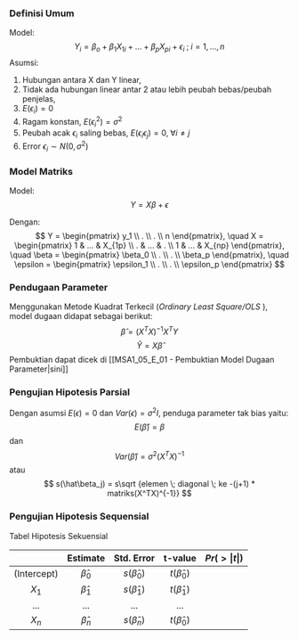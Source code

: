 ### Definisi Umum

Model:
$$
Y_i = \beta_o + \beta_1X_{1i} + ... + \beta_pX_{pi} + \epsilon_i \; ; \; i = 1, ... , n
$$
Asumsi:
1. Hubungan antara X dan Y linear,
2. Tidak ada hubungan linear antar 2 atau lebih peubah bebas/peubah penjelas,
3. ${E(\epsilon_i) = 0 }$
4. Ragam konstan, ${E(\epsilon_i^2) = \sigma^2}$
5. Peubah acak ${\epsilon_i}$ saling bebas, ${E(\epsilon_i\epsilon_j) = 0, \; \forall i \neq j}$
6. Error ${\epsilon_i \sim N(0, \sigma^2)}$

### Model Matriks

Model:
$$
Y = X\beta + \epsilon
$$

Dengan:
$$
Y = \begin{pmatrix} y_1 \\ . \\ . \\ n \end{pmatrix}, \quad X = \begin{pmatrix} 1 & ... & X_{1p} \\ . & ... & . \\ 1 & ... & X_{np} \end{pmatrix}, \quad \beta = \begin{pmatrix} \beta_0 \\ . \\ . \\ \beta_p \end{pmatrix}, \quad \epsilon = \begin{pmatrix} \epsilon_1 \\ . \\ . \\ \epsilon_p \end{pmatrix}
$$
### Pendugaan Parameter

Menggunakan Metode Kuadrat Terkecil (_Ordinary Least Square/OLS_ ), model dugaan didapat sebagai berikut:
$$
\hat\beta = (X^TX)^{-1}X^TY
$$
$$
\hat Y = X\hat\beta
$$
Pembuktian dapat dicek di [[MSA1_05_E_01 - Pembuktian Model Dugaan Parameter|sini]]

### Pengujian Hipotesis Parsial

Dengan asumsi ${E(\epsilon) = 0}$ dan ${Var(\epsilon) = \sigma^2I}$, penduga parameter tak bias yaitu:
$$
E(\hat\beta) = \beta
$$
dan
$$
Var(\hat\beta) = \sigma^2 (X^TX)^{-1}
$$
atau
$$
s(\hat\beta_j) = s\sqrt {elemen \; diagonal \; ke -(j+1) * matriks(X^TX)^{-1}}
$$

### Pengujian Hipotesis Sequensial

Tabel Hipotesis Sekuensial

|             |    Estimate     |     Std. Error     |      t-value       | ${Pr(>\vert t \vert)}$ |
| :---------: | :-------------: | :----------------: | :----------------: | :--------------------: |
| (Intercept) | ${\hat\beta_0}$ | ${s(\hat\beta_0)}$ | ${t(\hat\beta_0)}$ |                        |
|   ${X_1}$   | ${\hat\beta_1}$ | ${s(\hat\beta_1)}$ | ${t(\hat\beta_1)}$ |                        |
|     ...     |       ...       |        ...         |        ...         |                        |
|   ${X_n}$   | ${\hat\beta_n}$ | ${s(\hat\beta_n)}$ | ${t(\hat\beta_0)}$ |                        |

